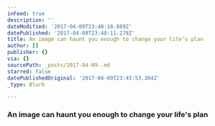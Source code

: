 ```yaml
---
inFeed: true
description: ''
dateModified: '2017-04-09T23:48:10.889Z'
datePublished: '2017-04-09T23:48:11.278Z'
title: An image can haunt you enough to change your life’s plan
author: []
publisher: {}
via: {}
sourcePath: _posts/2017-04-09-.md
starred: false
datePublishedOriginal: '2017-04-09T23:45:53.304Z'
_type: Blurb

---
```

### An image can haunt you enough to change your life's plan